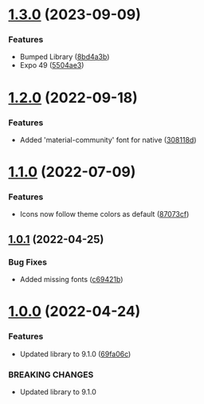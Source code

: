 # [1.3.0](https://github.com/BlueBaseJS/plugin-vector-icons/compare/v1.2.0...v1.3.0) (2023-09-09)

### Features

*   Bumped Library ([8bd4a3b](https://github.com/BlueBaseJS/plugin-vector-icons/commit/8bd4a3bf7a4184661777e51108f580b893610164))
*   Expo 49 ([5504ae3](https://github.com/BlueBaseJS/plugin-vector-icons/commit/5504ae3b9aaa3963faaa81f86955d46a1bcb7ecb))

# [1.2.0](https://github.com/BlueBaseJS/plugin-vector-icons/compare/v1.1.0...v1.2.0) (2022-09-18)

### Features

*   Added 'material-community' font for native ([308118d](https://github.com/BlueBaseJS/plugin-vector-icons/commit/308118d861b8c4cfbc990061f08a867137b2ded7))

# [1.1.0](https://github.com/BlueBaseJS/plugin-vector-icons/compare/v1.0.1...v1.1.0) (2022-07-09)

### Features

*   Icons now follow theme colors as default ([87073cf](https://github.com/BlueBaseJS/plugin-vector-icons/commit/87073cf7d0a62b2d1c25c10b25f02b1fe2a14955))

## [1.0.1](https://github.com/BlueBaseJS/plugin-vector-icons/compare/v1.0.0...v1.0.1) (2022-04-25)

### Bug Fixes

*   Added missing fonts ([c69421b](https://github.com/BlueBaseJS/plugin-vector-icons/commit/c69421b512b3938cbec7bc2dbdf1f412751b4a17))

# [1.0.0](https://github.com/BlueBaseJS/plugin-vector-icons/compare/v0.4.0...v1.0.0) (2022-04-24)

### Features

*   Updated library to 9.1.0 ([69fa06c](https://github.com/BlueBaseJS/plugin-vector-icons/commit/69fa06c758440de6d5bae511eb787551604b7408))

### BREAKING CHANGES

*   Updated library to 9.1.0
